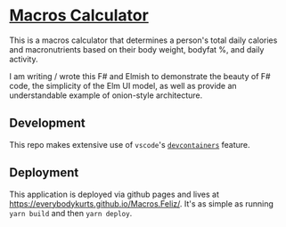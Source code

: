 # [Macros Calculator](https://everybodykurts.github.io/Macros.Feliz/)

This is a macros calculator that determines a person's total daily calories and macronutrients based on their body weight, bodyfat %, and daily activity.

I am writing / wrote this F# and Elmish to demonstrate the beauty of F# code, the simplicity of the Elm UI model, as well as provide an understandable example of onion-style architecture.

## Development

This repo makes extensive use of `vscode`'s [`devcontainers`](https://code.visualstudio.com/docs/devcontainers/containers) feature.

## Deployment

This application is deployed via github pages and lives at https://everybodykurts.github.io/Macros.Feliz/. It's as simple as running `yarn build` and then `yarn deploy`.